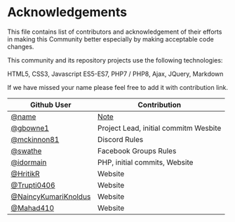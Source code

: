 # Acknowledgements

This file contains list of contributors and acknowledgement of their efforts in making this Community better especially by making acceptable code changes.

This community and its repository projects use the following technologies:

HTML5, CSS3, Javascript ES5-ES7, PHP7 / PHP8, Ajax, JQuery, Markdown

If we have missed your name please feel free to add it with contribution link.

| **Github User**                                    |          **Contribution**        |
|----------------------------------------------------|----------------------------------|
| [@name](link)                                      | [Note](link)                     |
| [@gbowne1](https://www.github.com/gbowne1/)     |  Project Lead, initial commitm Wesbite |
| [@mckinnon81](https://www.github.com/mckinnon81/) | Discord Rules |
| [@swathe](https://www.github.com/swathe/)   | Facebook Groups Rules |
| [@idormain](https://www.github.com/idormain/)     | PHP, initial commits, Website |
| [@HritikR](https://www.github.com/HritikR/)      | Website |
| [@Trupti0406](https://www.github.com/Trupti0406)  | Website |
| [@NaincyKumariKnoldus](https://github.com/NaincyKumariKnoldus) | Website |
| [@Mahad410](https://github.com/@Mahad410) | Website |
